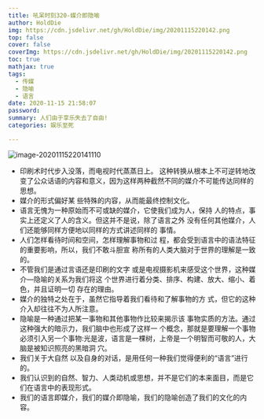 ```yaml
---
title: 吼呆时刻320-媒介即隐喻
author: HoldDie
img: https://cdn.jsdelivr.net/gh/HoldDie/img/20201115220142.png
top: false
cover: false
coverImg: https://cdn.jsdelivr.net/gh/HoldDie/img/20201115220142.png
toc: true
mathjax: true
tags:
  - 传媒
  - 隐喻
  - 语言
date: 2020-11-15 21:58:07
password:
summary: 人们由于享乐失去了自由!
categories: 娱乐至死

---
```




![image-20201115220141110](https://cdn.jsdelivr.net/gh/HoldDie/img/20201115220142.png)



- 印刷术时代步入没落，而电视时代蒸蒸日上。 这种转换从根本上不可逆转地改变了公众话语的内容和意义，因为这样两种截然不同的媒介不可能传达同样的思想。
- 媒介的形式偏好某 些特殊的内容，从而能最终控制文化。
- 语言无愧为一种原始而不可或缺的媒介，它使我们成为人，保持 人的特点，事实上还定义了人的含义。但这并不是说，除了语言之外 没有任何其他媒介，人们还能够同样方便地以同样的方式讲述同样的 事情。
- 人们怎样看待时间和空间，怎样理解事物和过 程，都会受到语言中的语法特征的重要影响，所以，我们不敢斗胆宣 称所有的人类大脑对于世界的理解是一致的。
- 不管我们是通过言语还是印刷的文字 或是电视摄影机来感受这个世界，这种媒介—隐喻的关系为我们将这 个世界进行着分类、排序、构建、放大、缩小、着色，并且证明一切 存在的理由。
- 媒介的独特之处在于，虽然它指导着我们看待和了解事物的方 式，但它的这种介入却往往不为人所注意。
- 隐喻是一种通过把某一事物和其他事物作比较来揭示该 事物实质的方法。通过这种强大的暗示力，我们脑中也形成了这样一 个概念，那就是要理解一个事物必须引入另一个事物:光是波，语言是一棵树，上帝是一个明智而可敬的人，大脑是被知识照亮的黑暗洞 穴。
- 我们关于大自然 以及自身的对话，是用任何一种我们觉得便利的“语言”进行的。
- 我们认识到的自然、智力、人类动机或思想，并不是它们的本来面目，而是它们在语言中的表现形式。
- 我们的语言即媒介，我们的媒介即隐喻，我们的隐喻创造了我们的文化的内容。